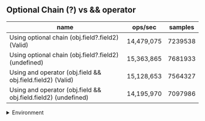 ## Optional Chain (?) vs && operator

|name|ops/sec|samples|
|-|-|-|
|Using optional chain (obj.field?.field2) (Valid)|14,479,075|7239538|
|Using optional chain (obj.field?.field2) (undefined)|15,363,865|7681933|
|Using and operator (obj.field && obj.field.field2) (Valid)|15,128,653|7564327|
|Using and operator (obj.field && obj.field.field2) (undefined)|14,195,970|7097986|


<details>
<summary>Environment</summary>

* __Machine:__ linux x64 | 4 vCPUs | 7.6GB Mem
* __Run:__ Mon Sep 02 2024 16:39:10 GMT+0000 (Coordinated Universal Time)
</details>

<!--
{"environment":{"platform":"linux","arch":"x64","cpus":4,"totalMemory":7.588970184326172},"benchmarks":[{"name":"Using optional chain (obj.field?.field2) (Valid)","opsSec":14479075.507776529,"samples":7239538},{"name":"Using optional chain (obj.field?.field2) (undefined)","opsSec":15363865.416147094,"samples":7681933},{"name":"Using and operator (obj.field && obj.field.field2) (Valid)","opsSec":15128653.334459009,"samples":7564327},{"name":"Using and operator (obj.field && obj.field.field2) (undefined)","opsSec":14195970.2681212,"samples":7097986}]}-->
